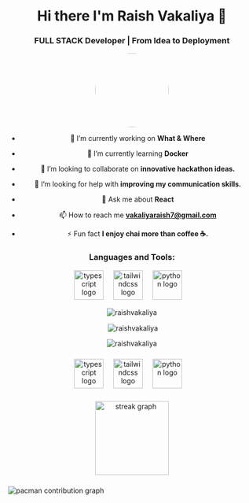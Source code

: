 <h1 align="center">Hi there I'm Raish Vakaliya 👋</h1>
<h3 align="center">FULL STACK Developer | From Idea to Deployment</h3>

<div align="center">
  <img src="https://pbs.twimg.com/profile_images/1911300982194962433/BoalmN03_200x200.jpg" 
     height="150" 
     style="border-radius: 50%;" />
</div>

<div align="center">

- 🔭 I’m currently working on **What & Where**

- 🌱 I’m currently learning **Docker**

- 👯 I’m looking to collaborate on **innovative hackathon ideas.**

- 🤝 I’m looking for help with **improving my communication skills.**

- 💬 Ask me about **React**

- 📫 How to reach me **vakaliyaraish7@gmail.com**

- ⚡ Fun fact **I enjoy chai more than coffee ☕.**
</div>

<h3 align="center">Languages and Tools:</h3>
<div align="center">
  <img src="https://skillicons.dev/icons?i=ts" height="60" alt="typescript logo"  />
  <img width="12" />
  <img src="https://skillicons.dev/icons?i=tailwind" height="60" alt="tailwindcss logo"  />
  <img width="12" />
  <img src="https://skillicons.dev/icons?i=py" height="60" alt="python logo"  />
  <img width="12" />
</div>

<p align="center"><img align="center" src="https://github-readme-stats.vercel.app/api/top-langs?username=raishvakaliya&show_icons=true&locale=en&layout=compact" alt="raishvakaliya" /></p>

<p align="center">&nbsp;<img align="center" src="https://github-readme-stats.vercel.app/api?username=raishvakaliya&show_icons=true&locale=en" alt="raishvakaliya" /></p>

<p align="center"><img align="center" src="https://github-readme-streak-stats.herokuapp.com/?user=raishvakaliya&" alt="raishvakaliya" /></p>

###

<div align="center">
  <img src="https://skillicons.dev/icons?i=ts" height="60" alt="typescript logo"  />
  <img width="12" />
  <img src="https://skillicons.dev/icons?i=tailwind" height="60" alt="tailwindcss logo"  />
  <img width="12" />
  <img src="https://skillicons.dev/icons?i=py" height="60" alt="python logo"  />
  <img width="12" />
</div>

###

<div align="center">
  <img src="https://streak-stats.demolab.com?user=RaishVakaliya&locale=en&mode=daily&theme=dracula&hide_border=false&border_radius=5&order=3" height="150" alt="streak graph"  />
</div>

###

<picture>
  <source media="(prefers-color-scheme: dark)" srcset="https://raw.githubusercontent.com/RaishVakaliya/RaishVakaliya/output/pacman-contribution-graph-dark.svg">
  <source media="(prefers-color-scheme: light)" srcset="https://raw.githubusercontent.com/RaishVakaliya/RaishVakaliya/output/pacman-contribution-graph.svg">
  <img alt="pacman contribution graph" src="https://raw.githubusercontent.com/RaishVakaliya/RaishVakaliya/output/pacman-contribution-graph.svg">
</picture>

###

